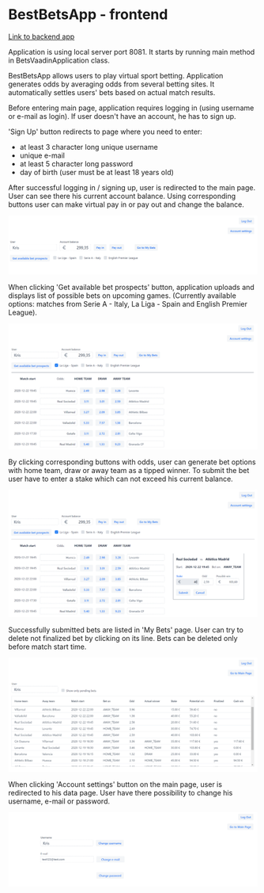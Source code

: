 # BestBetsApp - frontend

[Link to backend app](https://github.com/napiorkowskik83/bets)

Application is using local server port 8081.
It starts by running main method in BetsVaadinApplication class.

BestBetsApp allows users to play virtual sport betting.
Application generates odds by averaging odds from several betting sites.
It automatically settles users' bets based on actual match results.


Before entering main page, application requires logging in (using username or e-mail as login).
If user doesn't have an account, he has to sign up.

'Sign Up' button redirects to page where you need to enter:
- at least 3 character long unique username
- unique e-mail
- at least 5 character long password
- day of birth (user must be at least 18 years old)

After successful logging in / signing up, user is redirected to the main page.
User can see there his current account balance.
Using corresponding buttons user can make virtual pay in or pay out and change the balance.

![](src/main/resources/screens/start.png)


When clicking 'Get available bet prospects' button, application uploads and displays list of possible bets on upcoming games.
(Currently available options: matches from Serie A - Italy, La Liga - Spain and English Premier League). 

![](src/main/resources/screens/bet_prospects.png)

By clicking corresponding buttons with odds, user can generate bet options with home team, draw or away team as a tipped winner.
To submit the bet user have to enter a stake which can not exceed his current balance. 

![](src/main/resources/screens/bet.png)

Successfully submitted bets are listed in 'My Bets' page.
User can try to delete not finalized bet by clicking on its line. 
Bets can be deleted only before match start time.  

![](src/main/resources/screens/my_bets.png)

When clicking 'Account settings' button on the main page, user is redirected to his data page.
User have there possibility to change his username, e-mail or password.

![](src/main/resources/screens/user_data_view.png)
